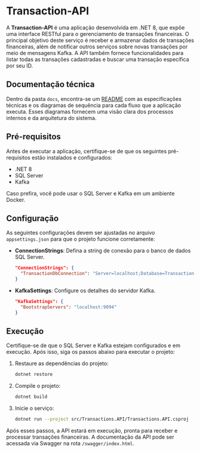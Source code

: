 # Transaction-API

A **Transaction-API** é uma aplicação desenvolvida em .NET 8, que expõe uma interface RESTful para o gerenciamento de transações financeiras. O principal objetivo deste serviço é receber e armazenar dados de transações financeiras, além de notificar outros serviços sobre novas transações por meio de mensagens Kafka. A API também fornece funcionalidades para listar todas as transações cadastradas e buscar uma transação específica por seu ID.

## Documentação técnica

Dentro da pasta `docs`, encontra-se um [README](./docs/README.md) com as especificações técnicas e os diagramas de sequência para cada fluxo que a aplicação executa. Esses diagramas fornecem uma visão clara dos processos internos e da arquitetura do sistema.

## Pré-requisitos
Antes de executar a aplicação, certifique-se de que os seguintes pré-requisitos estão instalados e configurados:

- .NET 8
- SQL Server
- Kafka

Caso prefira, você pode usar o SQL Server e Kafka em um ambiente Docker.

## Configuração
As seguintes configurações devem ser ajustadas no arquivo `appsettings.json` para que o projeto funcione corretamente:

- **ConnectionStrings**: Defina a string de conexão para o banco de dados SQL Server.
  ```json
  "ConnectionStrings": {
    "TransactionDbConnection": "Server=localhost;Database=Transactions;Integrated Security=SSPI;TrustServerCertificate=true;"
  }

- **KafkaSettings**: Configure os detalhes do servidor Kafka.
  ```json
  "KafkaSettings": {
    "BootstrapServers": "localhost:9094"
  }
  ```

## Execução
Certifique-se de que o SQL Server e Kafka estejam configurados e em execução. Após isso, siga os passos abaixo para executar o projeto:

1. Restaure as dependências do projeto:
   ```bash
   dotnet restore
   ```

2. Compile o projeto:
   ```bash
   dotnet build
   ```

3. Inicie o serviço:
   ```bash
   dotnet run --project src/Transactions.API/Transactions.API.csproj
   ```

Após esses passos, a API estará em execução, pronta para receber e processar transações financeiras. A documentação da API pode ser acessada via Swagger na rota `/swagger/index.html`.